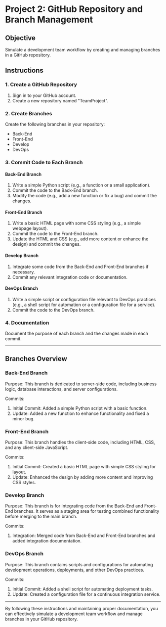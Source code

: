 # Project 2: GitHub Repository and Branch Management

## Objective
Simulate a development team workflow by creating and managing branches in a GitHub repository.

## Instructions

### 1. Create a GitHub Repository

1. Sign in to your GitHub account.
2. Create a new repository named "TeamProject".

### 2. Create Branches

Create the following branches in your repository:
- Back-End
- Front-End
- Develop
- DevOps

### 3. Commit Code to Each Branch

#### Back-End Branch
1. Write a simple Python script (e.g., a function or a small application).
2. Commit the code to the Back-End branch.
3. Modify the code (e.g., add a new function or fix a bug) and commit the changes.

#### Front-End Branch
1. Write a basic HTML page with some CSS styling (e.g., a simple webpage layout).
2. Commit the code to the Front-End branch.
3. Update the HTML and CSS (e.g., add more content or enhance the design) and commit the changes.

#### Develop Branch
1. Integrate some code from the Back-End and Front-End branches if necessary.
2. Commit any relevant integration code or documentation.

#### DevOps Branch
1. Write a simple script or configuration file relevant to DevOps practices (e.g., a shell script for automation or a configuration file for a service).
2. Commit the code to the DevOps branch.

### 4. Documentation

Document the purpose of each branch and the changes made in each commit.

---

## Branches Overview

### Back-End Branch
Purpose: This branch is dedicated to server-side code, including business logic, database interactions, and server configurations.

Commits:
1. Initial Commit: Added a simple Python script with a basic function.
2. Update: Added a new function to enhance functionality and fixed a minor bug.

### Front-End Branch
Purpose: This branch handles the client-side code, including HTML, CSS, and any client-side JavaScript.

Commits:
1. Initial Commit: Created a basic HTML page with simple CSS styling for layout.
2. Update: Enhanced the design by adding more content and improving CSS styles.

### Develop Branch
Purpose: This branch is for integrating code from the Back-End and Front-End branches. It serves as a staging area for testing combined functionality before merging to the main branch.

Commits:
1. Integration: Merged code from Back-End and Front-End branches and added integration documentation.

### DevOps Branch
Purpose: This branch contains scripts and configurations for automating development operations, deployments, and other DevOps practices.

Commits:
1. Initial Commit: Added a shell script for automating deployment tasks.
2. Update: Created a configuration file for a continuous integration service.

---

By following these instructions and maintaining proper documentation, you can effectively simulate a development team workflow and manage branches in your GitHub repository.